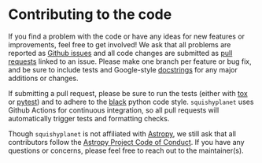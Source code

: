 # Contributing to the code

If you find a problem with the code or have any ideas for new features or improvements, feel free to get involved! We ask that all problems are reported as [Github issues](https://github.com/ben-cassese/squishyplanet/issues) and all code changes are submitted as [pull requests](https://github.com/ben-cassese/squishyplanet/pulls) linked to an issue. Please make one branch per feature or bug fix, and be sure to include tests and Google-style [docstrings](https://google.github.io/styleguide/pyguide.html#383-functions-and-methods) for any major additions or changes.

If submitting a pull request, please be sure to run the tests (either with [tox](https://tox.wiki/en/latest/) or [pytest](https://docs.pytest.org/en/8.1.x/)) and to adhere to the [black](https://black.readthedocs.io/en/stable/) python code style. ``squishyplanet`` uses Github Actions for continuous integration, so all pull requests will automatically trigger tests and formatting checks.

Though ``squishyplanet`` is not affiliated with [Astropy](http://www.astropy.org/), we still ask that all contributors follow the [Astropy Project Code of Conduct](http://www.astropy.org/code_of_conduct.html). If you have any questions or concerns, please feel free to reach out to the maintainer(s).
